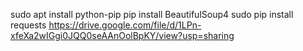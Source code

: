 sudo apt install python-pip
pip install BeautifulSoup4
sudo pip install requests
https://drive.google.com/file/d/1LPn-xfeXa2wIGgi0JQQ0seAAnOolBpKY/view?usp=sharing
